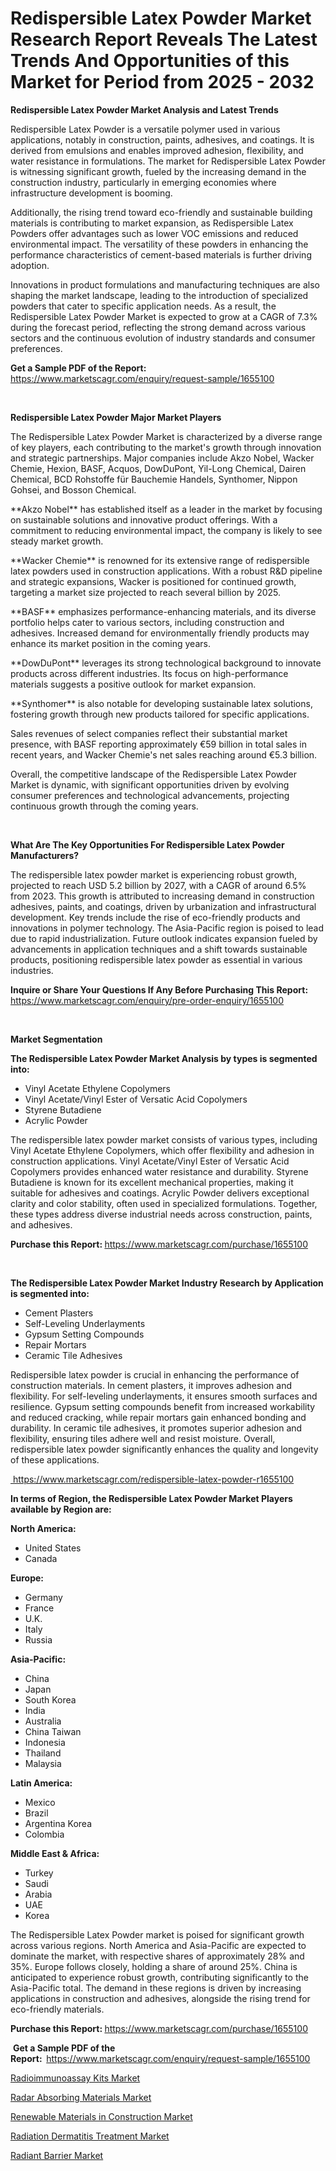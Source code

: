 <p><h1>Redispersible Latex Powder Market Research Report Reveals The Latest Trends And Opportunities of this Market for Period from 2025 - 2032</h1></p><p><strong>Redispersible Latex Powder Market Analysis and Latest Trends</strong></p>
<p><p>Redispersible Latex Powder is a versatile polymer used in various applications, notably in construction, paints, adhesives, and coatings. It is derived from emulsions and enables improved adhesion, flexibility, and water resistance in formulations. The market for Redispersible Latex Powder is witnessing significant growth, fueled by the increasing demand in the construction industry, particularly in emerging economies where infrastructure development is booming. </p><p>Additionally, the rising trend toward eco-friendly and sustainable building materials is contributing to market expansion, as Redispersible Latex Powders offer advantages such as lower VOC emissions and reduced environmental impact. The versatility of these powders in enhancing the performance characteristics of cement-based materials is further driving adoption. </p><p>Innovations in product formulations and manufacturing techniques are also shaping the market landscape, leading to the introduction of specialized powders that cater to specific application needs. As a result, the Redispersible Latex Powder Market is expected to grow at a CAGR of 7.3% during the forecast period, reflecting the strong demand across various sectors and the continuous evolution of industry standards and consumer preferences.</p></p>
<p><strong>Get a Sample PDF of the Report:&nbsp;</strong> <a href="https://www.marketscagr.com/enquiry/request-sample/1655100?utm_campaign=1848&utm_medium=2&utm_source=Github&utm_content=ia&utm_term=07032025&utm_id=redispersible-latex-powder">https://www.marketscagr.com/enquiry/request-sample/1655100</a></p>
<p>&nbsp;</p>
<p><strong>Redispersible Latex Powder Major Market Players</strong></p>
<p><p>The Redispersible Latex Powder Market is characterized by a diverse range of key players, each contributing to the market's growth through innovation and strategic partnerships. Major companies include Akzo Nobel, Wacker Chemie, Hexion, BASF, Acquos, DowDuPont, Yil-Long Chemical, Dairen Chemical, BCD Rohstoffe für Bauchemie Handels, Synthomer, Nippon Gohsei, and Bosson Chemical.</p><p>**Akzo Nobel** has established itself as a leader in the market by focusing on sustainable solutions and innovative product offerings. With a commitment to reducing environmental impact, the company is likely to see steady market growth. </p><p>**Wacker Chemie** is renowned for its extensive range of redispersible latex powders used in construction applications. With a robust R&D pipeline and strategic expansions, Wacker is positioned for continued growth, targeting a market size projected to reach several billion by 2025.</p><p>**BASF** emphasizes performance-enhancing materials, and its diverse portfolio helps cater to various sectors, including construction and adhesives. Increased demand for environmentally friendly products may enhance its market position in the coming years.</p><p>**DowDuPont** leverages its strong technological background to innovate products across different industries. Its focus on high-performance materials suggests a positive outlook for market expansion.</p><p>**Synthomer** is also notable for developing sustainable latex solutions, fostering growth through new products tailored for specific applications. </p><p>Sales revenues of select companies reflect their substantial market presence, with BASF reporting approximately €59 billion in total sales in recent years, and Wacker Chemie's net sales reaching around €5.3 billion. </p><p>Overall, the competitive landscape of the Redispersible Latex Powder Market is dynamic, with significant opportunities driven by evolving consumer preferences and technological advancements, projecting continuous growth through the coming years.</p></p>
<p>&nbsp;</p>
<p><strong>What Are The Key Opportunities For Redispersible Latex Powder Manufacturers?</strong></p>
<p><p>The redispersible latex powder market is experiencing robust growth, projected to reach USD 5.2 billion by 2027, with a CAGR of around 6.5% from 2023. This growth is attributed to increasing demand in construction adhesives, paints, and coatings, driven by urbanization and infrastructural development. Key trends include the rise of eco-friendly products and innovations in polymer technology. The Asia-Pacific region is poised to lead due to rapid industrialization. Future outlook indicates expansion fueled by advancements in application techniques and a shift towards sustainable products, positioning redispersible latex powder as essential in various industries.</p></p>
<p><strong>Inquire or Share Your Questions If Any Before Purchasing This Report:</strong> <a href="https://www.marketscagr.com/enquiry/pre-order-enquiry/1655100?utm_campaign=1848&utm_medium=2&utm_source=Github&utm_content=ia&utm_term=07032025&utm_id=redispersible-latex-powder">https://www.marketscagr.com/enquiry/pre-order-enquiry/1655100</a></p>
<p>&nbsp;</p>
<p><strong>Market Segmentation</strong></p>
<p><strong>The Redispersible Latex Powder Market Analysis by types is segmented into:</strong></p>
<p><ul><li>Vinyl Acetate Ethylene Copolymers</li><li>Vinyl Acetate/Vinyl Ester of Versatic Acid Copolymers</li><li>Styrene Butadiene</li><li>Acrylic Powder</li></ul></p>
<p><p>The redispersible latex powder market consists of various types, including Vinyl Acetate Ethylene Copolymers, which offer flexibility and adhesion in construction applications. Vinyl Acetate/Vinyl Ester of Versatic Acid Copolymers provides enhanced water resistance and durability. Styrene Butadiene is known for its excellent mechanical properties, making it suitable for adhesives and coatings. Acrylic Powder delivers exceptional clarity and color stability, often used in specialized formulations. Together, these types address diverse industrial needs across construction, paints, and adhesives.</p></p>
<p><strong>Purchase this Report:&nbsp;</strong><a href="https://www.marketscagr.com/purchase/1655100?utm_campaign=1848&utm_medium=2&utm_source=Github&utm_content=ia&utm_term=07032025&utm_id=redispersible-latex-powder">https://www.marketscagr.com/purchase/1655100</a></p>
<p>&nbsp;</p>
<p><strong>The Redispersible Latex Powder Market Industry Research by Application is segmented into:</strong></p>
<p><ul><li>Cement Plasters</li><li>Self-Leveling Underlayments</li><li>Gypsum Setting Compounds</li><li>Repair Mortars</li><li>Ceramic Tile Adhesives</li></ul></p>
<p><p>Redispersible latex powder is crucial in enhancing the performance of construction materials. In cement plasters, it improves adhesion and flexibility. For self-leveling underlayments, it ensures smooth surfaces and resilience. Gypsum setting compounds benefit from increased workability and reduced cracking, while repair mortars gain enhanced bonding and durability. In ceramic tile adhesives, it promotes superior adhesion and flexibility, ensuring tiles adhere well and resist moisture. Overall, redispersible latex powder significantly enhances the quality and longevity of these applications.</p></p>
<p><a href="https://www.marketscagr.com/redispersible-latex-powder-r1655100?utm_campaign=1848&utm_medium=2&utm_source=Github&utm_content=ia&utm_term=07032025&utm_id=redispersible-latex-powder">&nbsp;https://www.marketscagr.com/redispersible-latex-powder-r1655100</a></p>
<p><strong>In terms of Region, the Redispersible Latex Powder Market Players available by Region are:</strong></p>
<p>
    <p> <strong> North America: </strong>
        <ul>
            <li>United States</li>
            <li>Canada</li>
        </ul>
        </p> 
    <p> <strong> Europe: </strong>
        <ul>
            <li>Germany</li>
            <li>France</li>
            <li>U.K.</li>
            <li>Italy</li>
            <li>Russia</li>
        </ul>
        </p> 
    <p> <strong> Asia-Pacific: </strong>
        <ul>
            <li>China</li>
            <li>Japan</li>
            <li>South Korea</li>
            <li>India</li>
            <li>Australia</li>
            <li>China Taiwan</li>
            <li>Indonesia</li>
            <li>Thailand</li>
            <li>Malaysia</li>
        </ul>
        </p> 
    <p> <strong> Latin America: </strong>
        <ul>
            <li>Mexico</li>
            <li>Brazil</li>
            <li>Argentina Korea</li>
            <li>Colombia</li>
        </ul>
        </p> 
    <p> <strong> Middle East & Africa: </strong>
        <ul>
            <li>Turkey</li>
            <li>Saudi</li>
            <li>Arabia</li>
            <li>UAE</li>
            <li>Korea</li>
        </ul>
    </p>
    </p>
<p><p>The Redispersible Latex Powder market is poised for significant growth across various regions. North America and Asia-Pacific are expected to dominate the market, with respective shares of approximately 28% and 35%. Europe follows closely, holding a share of around 25%. China is anticipated to experience robust growth, contributing significantly to the Asia-Pacific total. The demand in these regions is driven by increasing applications in construction and adhesives, alongside the rising trend for eco-friendly materials.</p></p>
<p><strong>Purchase this Report: </strong><a href="https://www.marketscagr.com/purchase/1655100?utm_campaign=1848&utm_medium=2&utm_source=Github&utm_content=ia&utm_term=07032025&utm_id=redispersible-latex-powder">https://www.marketscagr.com/purchase/1655100</a></p>
<p>&nbsp;<strong>Get a Sample PDF of the Report:&nbsp;&nbsp;</strong><a href="https://www.marketscagr.com/enquiry/request-sample/1655100?utm_campaign=1848&utm_medium=2&utm_source=Github&utm_content=ia&utm_term=07032025&utm_id=redispersible-latex-powder">https://www.marketscagr.com/enquiry/request-sample/1655100</a></p>
<p><strong></strong></p>
<p><p><a href="https://github.com/prumrupear/Market-Research-Report-List-1/blob/main/radioimmunoassay-kits-market.md?utm_campaign=1848&utm_medium=2&utm_source=Github&utm_content=ia&utm_term=07032025&utm_id=redispersible-latex-powder">Radioimmunoassay Kits Market</a></p><p><a href="https://github.com/kelttnandan9/Market-Research-Report-List-1/blob/main/radar-absorbing-materials-market.md?utm_campaign=1848&utm_medium=2&utm_source=Github&utm_content=ia&utm_term=07032025&utm_id=redispersible-latex-powder">Radar Absorbing Materials Market</a></p><p><a href="https://github.com/WillieWoodard/Market-Research-Report-List-7/blob/main/renewable-materials-in-construction-market.md?utm_campaign=1848&utm_medium=2&utm_source=Github&utm_content=ia&utm_term=07032025&utm_id=redispersible-latex-powder">Renewable Materials in Construction Market</a></p><p><a href="https://github.com/goreabeeran/Market-Research-Report-List-1/blob/main/radiation-dermatitis-treatment-market.md?utm_campaign=1848&utm_medium=2&utm_source=Github&utm_content=ia&utm_term=07032025&utm_id=redispersible-latex-powder">Radiation Dermatitis Treatment Market</a></p><p><a href="https://github.com/romeoacuffap/Market-Research-Report-List-1/blob/main/radiant-barrier-market.md?utm_campaign=1848&utm_medium=2&utm_source=Github&utm_content=ia&utm_term=07032025&utm_id=redispersible-latex-powder">Radiant Barrier Market</a></p></p>